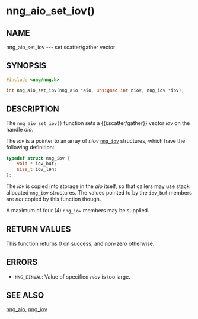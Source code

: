 # nng_aio_set_iov()

## NAME

nng_aio_set_iov --- set scatter/gather vector

## SYNOPSIS

```c
#include <nng/nng.h>

int nng_aio_set_iov(nng_aio *aio, unsigned int niov, nng_iov *iov);
```

## DESCRIPTION

The `nng_aio_set_iov()` function sets a {{i:scatter/gather}} vector _iov_ on the handle _aio_.

The _iov_ is a pointer to an array of _niov_ [`nng_iov`](nng_iov.md)
structures, which have the following definition:

```c
typedef struct nng_iov {
    void * iov_buf;
    size_t iov_len;
};
```

The _iov_ is copied into storage in the _aio_ itself, so that callers may use stack allocated `nng_iov` structures.
The values pointed to by the `iov_buf` members are _not_ copied by this function though.

A maximum of four (4) `nng_iov` members may be supplied.

## RETURN VALUES

This function returns 0 on success, and non-zero otherwise.

## ERRORS

- `NNG_EINVAL`: Value of specified _niov_ is too large.

## SEE ALSO

[nng_aio](nng_aio),
[nng_iov](nng_iov)
